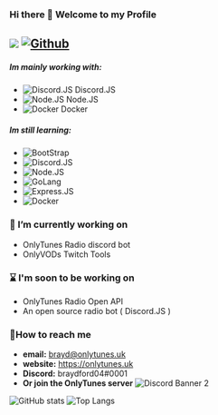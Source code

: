 ### Hi there 👋 Welcome to my Profile

![](https://visitor-badge.laobi.icu/badge?page_id=OnlyTunes.OnlyTunes) [![Github](https://img.shields.io/github/followers/OnlyTunes?label=Follow&style=social)](https://github.com/OnlyTunes)
------

##### Im mainly working with:
-   ![Discord.JS](https://img.shields.io/badge/Discord-7289DA?style=for-the-badge&logo=discord&logoColor=white) Discord.JS
-   ![Node.JS](https://img.shields.io/badge/Node.js-43853D?style=for-the-badge&logo=node.js&logoColor=white) Node.JS
-   ![Docker](https://img.shields.io/badge/docker-%230db7ed.svg?style=for-the-badge&logo=docker&logoColor=white) Docker

##### Im still learning:
-   ![BootStrap](https://img.shields.io/badge/Bootstrap-563D7C?style=for-the-badge&logo=bootstrap&logoColor=white)
-   ![Discord.JS](https://img.shields.io/badge/Discord-7289DA?style=for-the-badge&logo=discord&logoColor=white)
-   ![Node.JS](https://img.shields.io/badge/Node.js-43853D?style=for-the-badge&logo=node.js&logoColor=white)
-   ![GoLang](https://img.shields.io/badge/Go-00ADD8?style=for-the-badge&logo=go&logoColor=white)
-   ![Express.JS](https://img.shields.io/badge/Express.js-404D59?style=for-the-badge)
-   ![Docker](https://img.shields.io/badge/docker-%230db7ed.svg?style=for-the-badge&logo=docker&logoColor=white)

### 🔭 I’m currently working on
-   OnlyTunes Radio discord bot
-   OnlyVODs Twitch Tools

### ⌛ I'm soon to be working on
-   OnlyTunes Radio Open API
-   An open source radio bot ( Discord.JS )

### 📧How to reach me
-   **email:** brayd@onlytunes.uk
-   **website:** https://onlytunes.uk
-   **Discord:** braydford04#0001
-   **Or join the OnlyTunes server**
![Discord Banner 2](https://discordapp.com/api/guilds/8pjChqnFjR/widget.png?style=banner2)

![GitHub stats](https://github-readme-stats.vercel.app/api?username=OnlyTunes&show_icons=true&count_private=true&theme=blue-green) ![Top Langs](https://github-readme-stats.vercel.app/api/top-langs/?username=OnlyTunes&count_private=true&theme=blue-green)
